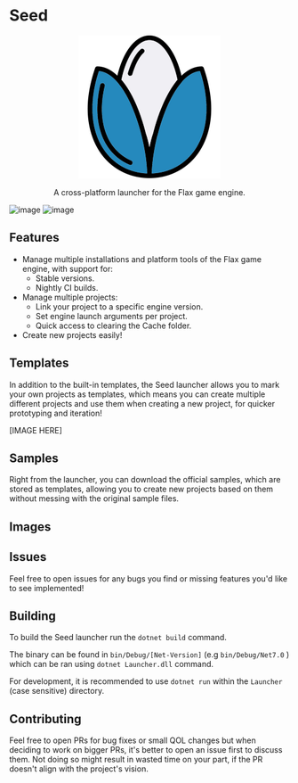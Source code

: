 # Seed

<p align="center">
    <img src="./Seed/Assets/seed-logo-blue-256.png">
</p>

<p align="center">
    A cross-platform launcher for the Flax game engine.
</p>

![image](https://github.com/user-attachments/assets/33533d92-7f90-4c17-b857-292c2e3a8e12)
![image](https://github.com/user-attachments/assets/32856c13-ee48-4211-80ff-12c46c313a0f)


## Features
- Manage multiple installations and platform tools of the Flax game engine, with support for:
    - Stable versions.
    - Nightly CI builds.
- Manage multiple projects:
    - Link your project to a specific engine version.
    - Set engine launch arguments per project.
    - Quick access to clearing the Cache folder.
- Create new projects easily!

## Templates
In addition to the built-in templates, the Seed launcher allows you to mark your own projects as templates, which means you can create multiple different projects and use them when creating a new project, for quicker prototyping and iteration!

[IMAGE HERE]

## Samples
Right from the launcher, you can download the official samples, which are stored as templates, allowing you to create new projects based on them without messing with the original sample files.

## Images

## Issues
Feel free to open issues for any bugs you find or missing features you'd like to see implemented!

## Building
To build the Seed launcher run the `dotnet build` command.

The binary can be found in `bin/Debug/[Net-Version]` (e.g `bin/Debug/Net7.0` )
which can be ran using `dotnet Launcher.dll` command.

For development, it is recommended to use `dotnet run` within the `Launcher` (case sensitive) directory.

## Contributing
Feel free to open PRs for bug fixes or small QOL changes but when deciding to work on bigger PRs, it's better to open an issue first to discuss them. Not doing so might result in wasted time on your part, if the PR doesn't align with the project's vision.

